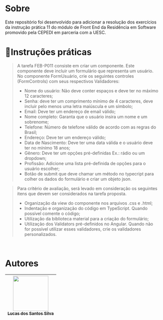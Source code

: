 # Sobre

<p>Este repositório foi desenvolvido para adicionar a resolução dos exercícios da instrução prática 11 do módulo de Front End da Residência em Software promovido pela CEPEDI em parceria com a UESC.</p>

# 📑Instruções práticas


> A tarefa FEB-P011 consiste em criar um componente. Este componente deve incluir um formulário que representa um usuário. No componente FormUsuário, crie os seguintes controles (FormControls) com seus respectivos Validadores:
>- Nome do usuário: Não deve conter espaços e deve ter no máximo 12 caracteres;
>- Senha: deve ter um comprimento mínimo de 4 caracteres, deve incluir pelo menos uma letra maiúscula e um símbolo;
>- Email: Deve ter um endereço de email válido;
>- Nome completo: Garanta que o usuário insira um nome e um sobrenome;
>- Telefone: Número de telefone válido de acordo com as regras do Brasil;
>- Endereço: Deve ter um endereço válido;
>- Data de Nascimento: Deve ter uma data válida e o usuário deve ter no mínimo 18 anos;
>- Gênero: Deve ter um opções pré-definidas Ex.: rádio ou um dropdown;
>- Profissão: Adicione uma lista pré-definida de opções para o usuário escolher;
>- Botão de submit que deve chamar um método no typecript para colher os dados do formulário e criar um objeto json.

>Para critério de avaliação, será levado em consideração os seguintes itens que devem ser considerados na tarefa proposta.
>- Organização da view do componente nos arquivos .css e .html;
>- Indentação e organização do código em TypeScript. Quando possível comente o código;
>- Utilização da biblioteca material para a criação do formulário;
>- Utilização dos Validators pré-definidos no Angular. Quando não for possível utilizar esses validadores, crie os validadores personalizados.

<br>

# Autores

| [<img src="https://avatars.githubusercontent.com/u/17802288?v=4" width=115><br><sub>Lucas dos Santos Silva</sub>](https://github.com/eulucasilva) | 
|:-------------------------------------------------------------------------------------------------------------------------------------------------:|
